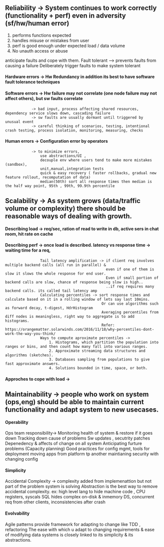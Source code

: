 ## Reliability  -> System continues to work correctly (functionality + perf) even in adversity (sf/hw/human error)

1. performs functions expected
2. handles misuse or mistakes from user
3. perf is good enough under expected load / data volume
4. No unauth access or abuse

anticipate faults and cope with them.
Fault tolerant --> prevents faults from causing a failure
Deliberately trigger faults to make system tolerant


#### Hardware errors -> Hw Redundancy in addition its best to have software fault tolerance  techniques 

#### Software errors -> Hw failure may not correlate (one node failure may not affect others), but sw faults correlate 
                -> bad input, process affecting shared resources, dependency service slows down, cascading failure
                -> sw faults are usually dormant until triggered by unusual event
                -> careful thinking of scenarios, testing, intentional crash testing, process isolation, monitoring, measuring, checks

#### Human errors    -> Configuration error by operators
                -> to minimize errors, 
                    use abstractions/UI , 
                    decouple env where users tend to make more mistakes (sandbox), 
                    unit,manual,integration tests
                    quick & easy recovery ( faster rollbacks, gradual new feature rollout, recomputation of data)
                    median(50th) sort all response times then median is the half way point, 95th , 99th, 99.9th percentile
                    


## Scalability -> As system grows (data/traffic volume or complexity) there should be reasonable ways of dealing with growth.

#### Describing load -> req/sec, ration of read to write in db, active sers in chat room, hit rate on cache

#### Describing perf -> once load is described. latency vs response time -> waiting time for a req,  
                    Tail latency amplification -> if client req involves multiple backend calls (all run in parallel) & 
                                                  even if one of them is slow it slows the whole response for end user. 
                                                  Even if small portion of backend calls are slow, chance of response being slow is high..
                                                  ..if req requires many backend calls. its called tail latency amp
                    Calculating percentiles -> sort response times and calculate based on it in a rolling window of lets say last 10mins. 
                                                Or can use algorithms such as forward decay, t-digest, HdrHistogram
                                                Averaging percentiles from diff nodes is meaningless, right way to aggregate is to add histograms.
                                                Refer: https://orangematter.solarwinds.com/2016/11/18/why-percentiles-dont-work-the-way-you-think/ 
                    Ways to compute aproximate percentiles -> 
                        1. Histograms, which partition the population into ranges or bins, and then count how many fall into various ranges.
                        2. Approximate streaming data structures and algorithms (sketches).
                        3. Databases sampling from populations to give fast approximate answers.
                        4. Solutions bounded in time, space, or both.

#### Approches to cope with load -> 

## Maintainability -> people who work on system (ops,eng) should be able to maintain current functionality and adapt system to new usecases.

#### Operability
Ops team responsibility->
Monitoring health of system & restore if it goes down
Tracking down cause of problems
Sw updates , secutrity patches
Depenedency & affects of change on all system
Anticipating furture problems (Capacity planning)
Good practices for config mgmt, tools for deployment
moving apps from platform tp another
maintianing security with changing config


#### Simplicity
Accidental Complexity -> complexity added from implemenattion but not part of the problem system is solving
Abstraction is the best way to remove accidental complexity. 
  ex: high level lang to hide machine code , CPU registers, syscals
      SQL hides complex on-disk & inmemory DS, concurrent req from other clients, inconsistencies after crash

#### Evolvability
Agile patterns provide framework for adapting to change like TDD , refactoring
The ease with which u adapt to changing requirements & ease of modifying data systems is closely linked to its simplicity & its abstractions.

 




